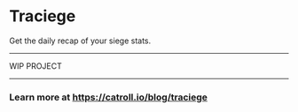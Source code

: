 # Traciege

Get the daily recap of your siege stats.

---

WIP PROJECT

---


### Learn more at https://catroll.io/blog/traciege